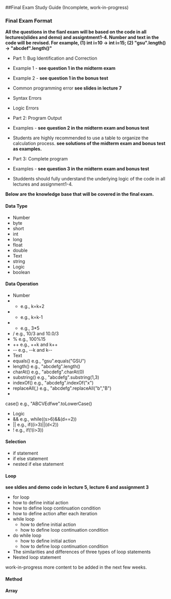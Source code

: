 ##Final Exam Study Guide (Incomplete, work-in-progress)

### Final Exam Format

**All the questions in the fianl exam will be based on the code in all lectures(slides and demo) and assigntment1-4. Number and text in the  code will be revised. For example, (1) int i=10 -> int i=15; (2) "gsu".length() -> "abcdef".length()"**

+ Part 1: Bug Identification and Correction
 + Example 1 - **see question 1 in the midterm exam**
 + Example 2 - **see question 1 in the bonus test**
 + Common programming error **see slides in lecture 7**
  + Syntax Errors
  + Logic Errors 

+ Part 2: Program Output
 + Examples - **see question 2 in the midterm exam and bonus test**
 + Students are highly recommended to use a table to organize the calculation process. **see solutions of the midterm exam and bonus test as examples.**
 
+ Part 3: Complete program
 + Examples - **see question 3 in the midterm exam and bonus test**
 + Studdents should fully understand the underlying logic of the code in all lectures and assignment1-4.


**Below are the knowledge base that will be covered in the final exam.**

#### Data Type
 + Number
  + byte
  + short
  + int
  + long
  + float
  + double
 + Text
  + string
 + Logic
  + boolean

#### Data Operation
 + Number
  + + e.g., k=k+2
  + - e.g., k=k-1
  + * e.g., 3*5
  + / e.g., 10/3 and 10.0/3
  + % e.g., 100%15
  + ++ e.g., ++k and k++
  + -- e.g., --k and k--
 + Text
  + equals() e.g., "gsu".equals("GSU")
  + length() e.g., "abcdefg".length()
  + charAt() e.g., "abcdefg".charAt(0)
  + substring() e.g., "abcdefg".substring(1,3)
  + indexOf() e.g., "abcdefg".indexOf("x")
  + replaceAll(,) e.g., "abcdefg".replaceAll("b","B")
  + 
  case() e.g., "ABCVEdfwe".toLowerCase()
 + Logic
  + && e.g., while((s>6)&&(d==2))
  + || e.g., if((i>3)||(d<2))
  + ! e.g., if(!(i>3))
 
#### Selection
 + if statement
 + if else statement
 + nested if else statement

#### Loop 
**see sldies and demo code in lecture 5, lecture 6 and assignment 3**
 + for loop
  + how to define initial action
  + how to define loop continuation condition
  + how to define action after each iteration
 + while loop
   + how to define initial action
   + how to define loop continuation condition
 + do while loop
   + how to define initial action
   + how to define loop continuation condition
 + The similarities and differences of three types of loop statements
 + Nested loop statement

work-in-progress more content to be added in the next few weeks.
#### Method
#### Array
